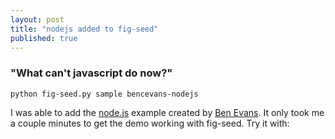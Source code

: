 ```yaml
---
layout: post
title: "nodejs added to fig-seed"
published: true
---
```


### "What can't javascript do now?"

`python fig-seed.py sample bencevans-nodejs`

I was able to add the [node.js](http://nodejs.org/) example created by [Ben Evans](https://github.com/bencevans/fig-examples/tree/master/nodejs).
It only took me a couple minutes to get the demo working with fig-seed. Try it with:



